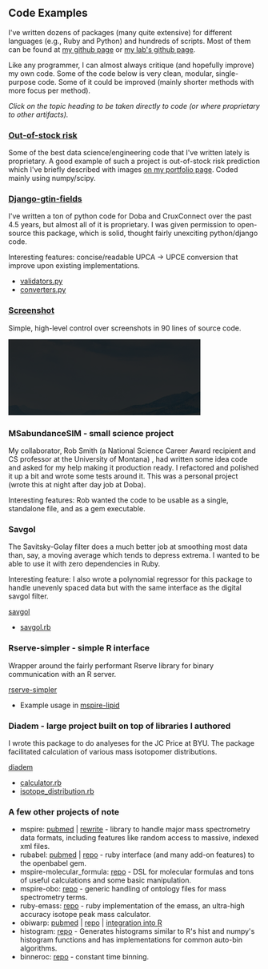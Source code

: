 ## Code Examples

I've written dozens of packages (many quite extensive) for different languages (e.g., Ruby and Python) and hundreds of scripts.  Most of them can be found at [my github page](https://github.com/jtprince) or [my lab's github page](https://github.com/princelab).

Like any programmer, I can almost always critique (and hopefully improve) my own code.  Some of the code below is very clean, modular, single-purpose code.  Some of it could be improved (mainly shorter methods with more focus per method).

*Click on the topic heading to be taken directly to code (or where proprietary to other artifacts).*

### [Out-of-stock risk](https://github.com/jtprince/portfolio/#out-of-stock-risk)

Some of the best data science/engineering code that I've written lately is proprietary.  A good example of such a project is out-of-stock risk prediction which I've briefly described with images [on my portfolio page](https://github.com/jtprince/portfolio/#out-of-stock-risk).  Coded mainly using numpy/scipy.

### [Django-gtin-fields](https://github.com/CruxConnect/django-gtin-fields)

I've written a ton of python code for Doba and CruxConnect over the past 4.5 years, but almost all of it is proprietary.  I was given permission to open-source this package, which is solid, thought fairly unexciting python/django code.

Interesting features: concise/readable UPCA -> UPCE conversion that improve upon existing implementations.

* [validators.py](https://github.com/CruxConnect/django-gtin-fields/blob/master/gtin_fields/validators.py)
* [converters.py](https://github.com/CruxConnect/django-gtin-fields/blob/master/gtin_fields/converters.py)

### [Screenshot](https://github.com/jtprince/dotfiles/blob/master/bin/sc)

Simple, high-level control over screenshots in 90 lines of source code.

![example](media/code-examples/sc-example-2019-04-03--01-14-10.png)

### MSabundanceSIM - small science project

My collaborator, Rob Smith (a National Science Career Award recipient and CS professor at the University of Montana) , had written some idea code  and asked for my help making it production ready. I refactored and polished it up a bit and wrote some tests around it.  This was a personal project (wrote this at night after day job at Doba).

Interesting features: Rob wanted the code to be usable as a single, standalone file, and as a gem executable.

### Savgol

The Savitsky-Golay filter does a much better job at smoothing most data than, say, a moving average which tends to depress extrema.  I wanted to be able to use it with zero dependencies in Ruby.

Interesting feature: I also wrote a polynomial regressor for this package to handle unevenly spaced data but with the same interface as the digital savgol filter.

[savgol](https://github.com/princelab/savgol)

* [savgol.rb](https://github.com/princelab/savgol/blob/master/lib/savgol.rb)

### Rserve-simpler - simple R interface

Wrapper around the fairly performant Rserve library for binary communication with an R server.

[rserve-simpler](https://github.com/jtprince/rserve-simpler)

* Example usage in [mspire-lipid](https://github.com/princelab/mspire-lipid/blob/master/lib/mspire/lipid/search/probability_distribution.rb)

### Diadem - large project built on top of libraries I authored

I wrote this package to do analyeses for the JC Price at BYU. The package facilitated calculation of various mass isotopomer distributions.

[diadem](https://github.com/princelab/diadem)

* [calculator.rb](https://github.com/princelab/diadem/blob/master/lib/diadem/calculator.rb)
* [isotope_distribution.rb](https://github.com/princelab/diadem/blob/master/lib/diadem/isotope_distribution.rb)

### A few other projects of note

* mspire: [pubmed](https://www.ncbi.nlm.nih.gov/pubmed/18930952) | [rewrite](https://github.com/princelab/mspire) - library to handle major mass spectrometry data formats, including features like random access to massive, indexed xml files.
* rubabel: [pubmed](https://www.ncbi.nlm.nih.gov/pubmed/18930952) | [repo](https://github.com/princelab/rubabel) - ruby interface (and many add-on features) to the openbabel gem.
* mspire-molecular_formula: [repo](https://github.com/princelab/mspire-molecular_formula) - DSL for molecular formulas and tons of useful calculations and some basic manipulation.
* mspire-obo: [repo](https://github.com/princelab/mspire-obo) - generic handling of ontology files for mass spectrometry terms.
* ruby-emass: [repo](https://github.com/princelab/ruby-emass) - ruby implementation of the emass, an ultra-high accuracy isotope peak mass calculator.
* obiwarp: [pubmed](https://www.ncbi.nlm.nih.gov/pubmed/16944896) | [repo](https://sourceforge.net/projects/obi-warp/files/obiwarp/) | [integration into R](https://rdrr.io/bioc/xcms/man/retcor.obiwarp-methods.html)
* histogram: [repo](https://github.com/jtprince/histogram) - Generates histograms similar to R's hist and numpy's histogram functions and has implementations for common auto-bin algorithms.
* binneroc: [repo](https://github.com/jtprince/binneroc) - constant time binning.

